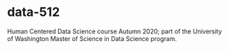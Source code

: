 # data-512
Human Centered Data Science course Autumn 2020; part of the University of Washington Master of Science in Data Science program.
